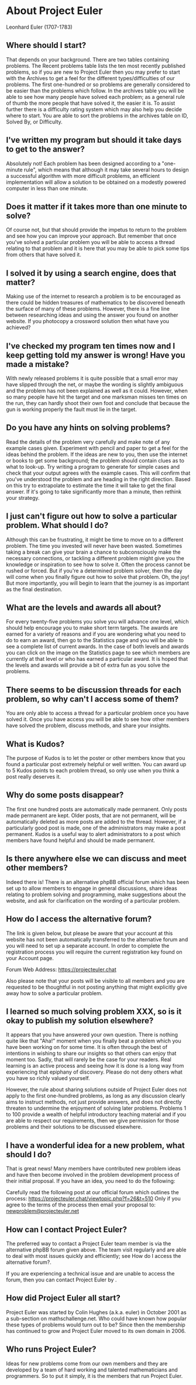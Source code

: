# About Project Euler
Leonhard Euler (1707-1783)

## Where should I start?
That depends on your background. There are two tables containing problems. The Recent problems table lists the ten most recently published problems, so if you are new to Project Euler then you may prefer to start with the Archives to get a feel for the different types/difficulties of our problems. The first one-hundred or so problems are generally considered to be easier than the problems which follow. In the archives table you will be able to see how many people have solved each problem; as a general rule of thumb the more people that have solved it, the easier it is. To assist further there is a difficulty rating system which may also help you decide where to start. You are able to sort the problems in the archives table on ID, Solved By, or Difficulty.


## I've written my program but should it take days to get to the answer?
Absolutely not! Each problem has been designed according to a "one-minute rule", which means that although it may take several hours to design a successful algorithm with more difficult problems, an efficient implementation will allow a solution to be obtained on a modestly powered computer in less than one minute.


## Does it matter if it takes more than one minute to solve?
Of course not, but that should provide the impetus to return to the problem and see how you can improve your approach. But remember that once you've solved a particular problem you will be able to access a thread relating to that problem and it is here that you may be able to pick some tips from others that have solved it.


## I solved it by using a search engine, does that matter?
Making use of the internet to research a problem is to be encouraged as there could be hidden treasures of mathematics to be discovered beneath the surface of many of these problems. However, there is a fine line between researching ideas and using the answer you found on another website. If you photocopy a crossword solution then what have you achieved?


## I've checked my program ten times now and I keep getting told my answer is wrong! Have you made a mistake?
With newly released problems it is quite possible that a small error may have slipped through the net, or maybe the wording is slightly ambiguous and the problem has not been explained as well as it could. However, when so many people have hit the target and one marksman misses ten times on the run, they can hardly shoot their own foot and conclude that because the gun is working properly the fault must lie in the target.


## Do you have any hints on solving problems?
Read the details of the problem very carefully and make note of any example cases given. Experiment with pencil and paper to get a feel for the ideas behind the problem. If the ideas are new to you, then use the internet or books to get some background; the problem should contain clues as to what to look-up. Try writing a program to generate for simple cases and check that your output agrees with the example cases. This will confirm that you've understood the problem and are heading in the right direction. Based on this try to extrapolate to estimate the time it will take to get the final answer. If it's going to take significantly more than a minute, then rethink your strategy.


## I just can't figure out how to solve a particular problem. What should I do?
Although this can be frustrating, it might be time to move on to a different problem. The time you invested will never have been wasted. Sometimes taking a break can give your brain a chance to subconsciously make the necessary connections, or tackling a different problem might give you the knowledge or inspiration to see how to solve it. Often the process cannot be rushed or forced. But if you're a determined problem solver, then the day will come when you finally figure out how to solve that problem. Oh, the joy! But more importantly, you will begin to learn that the journey is as important as the final destination.


## What are the levels and awards all about?
For every twenty-five problems you solve you will advance one level, which should help encourage you to make short term targets. The awards are earned for a variety of reasons and if you are wondering what you need to do to earn an award, then go to the Statistics page and you will be able to see a complete list of current awards. In the case of both levels and awards you can click on the image on the Statistics page to see which members are currently at that level or who has earned a particular award. It is hoped that the levels and awards will provide a bit of extra fun as you solve the problems.


## There seems to be discussion threads for each problem, so why can't I access some of them?
You are only able to access a thread for a particular problem once you have solved it. Once you have access you will be able to see how other members have solved the problem, discuss methods, and share your insights.


## What is Kudos?
The purpose of Kudos is to let the poster or other members know that you found a particular post extremely helpful or well written. You can award up to 5 Kudos points to each problem thread, so only use when you think a post really deserves it.


## Why do some posts disappear?
The first one hundred posts are automatically made permanent. Only posts made permanent are kept. Older posts, that are not permanent, will be automatically deleted as more posts are added to the thread. However, if a particularly good post is made, one of the administrators may make a post permanent. Kudos is a useful way to alert administrators to a post which members have found helpful and should be made permanent.


## Is there anywhere else we can discuss and meet other members?
Indeed there is! There is an alternative phpBB official forum which has been set up to allow members to engage in general discussions, share ideas relating to problem solving and programming, make suggestions about the website, and ask for clarification on the wording of a particular problem.


## How do I access the alternative forum?
The link is given below, but please be aware that your account at this website has not been automatically transferred to the alternative forum and you will need to set up a separate account. In order to complete the registration process you will require the current registration key found on your Account page.

Forum Web Address: https://projecteuler.chat

Also please note that your posts will be visible to all members and you are requested to be thoughtful in not posting anything that might explicitly give away how to solve a particular problem.


## I learned so much solving problem XXX, so is it okay to publish my solution elsewhere?
It appears that you have answered your own question. There is nothing quite like that "Aha!" moment when you finally beat a problem which you have been working on for some time. It is often through the best of intentions in wishing to share our insights so that others can enjoy that moment too. Sadly, that will rarely be the case for your readers. Real learning is an active process and seeing how it is done is a long way from experiencing that epiphany of discovery. Please do not deny others what you have so richly valued yourself.

However, the rule about sharing solutions outside of Project Euler does not apply to the first one-hundred problems, as long as any discussion clearly aims to instruct methods, not just provide answers, and does not directly threaten to undermine the enjoyment of solving later problems. Problems 1 to 100 provide a wealth of helpful introductory teaching material and if you are able to respect our requirements, then we give permission for those problems and their solutions to be discussed elsewhere.


## I have a wonderful idea for a new problem, what should I do?
That is great news! Many members have contributed new problem ideas and have then become involved in the problem development process of their initial proposal. If you have an idea, you need to do the following:

Carefully read the following post at our official forum which outlines the process:
https://projecteuler.chat/viewtopic.php?f=26&t=510
Only if you agree to the terms of the process then email your proposal to:
newproblem@projecteuler.net

## How can I contact Project Euler?
The preferred way to contact a Project Euler team member is via the alternative phpBB forum given above. The team visit regularly and are able to deal with most issues quickly and efficiently; see How do I access the alternative forum?.

If you are experiencing a technical issue and are unable to access the forum, then you can contact Project Euler by .


## How did Project Euler all start?
Project Euler was started by Colin Hughes (a.k.a. euler) in October 2001 as a sub-section on mathschallenge.net. Who could have known how popular these types of problems would turn out to be? Since then the membership has continued to grow and Project Euler moved to its own domain in 2006.


## Who runs Project Euler?
Ideas for new problems come from our own members and they are developed by a team of hard working and talented mathematicians and programmers. So to put it simply, it is the members that run Project Euler.